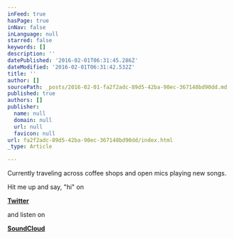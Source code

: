 ```yaml
---
inFeed: true
hasPage: true
inNav: false
inLanguage: null
starred: false
keywords: []
description: ''
datePublished: '2016-02-01T06:31:45.286Z'
dateModified: '2016-02-01T06:31:42.532Z'
title: ''
author: []
sourcePath: _posts/2016-02-01-fa2f2adc-89d5-42ba-90ec-367148bd90dd.md
published: true
authors: []
publisher:
  name: null
  domain: null
  url: null
  favicon: null
url: fa2f2adc-89d5-42ba-90ec-367148bd90dd/index.html
_type: Article

---
```

Currently traveling across coffee shops and open mics playing new songs. 

Hit me up and say, "hi" on

[**Twitter**][0]

and listen on

[**SoundCloud**][1]

[0]: https://twitter.com/joshzaldana
[1]: soundcloud.com/josh-zaldana